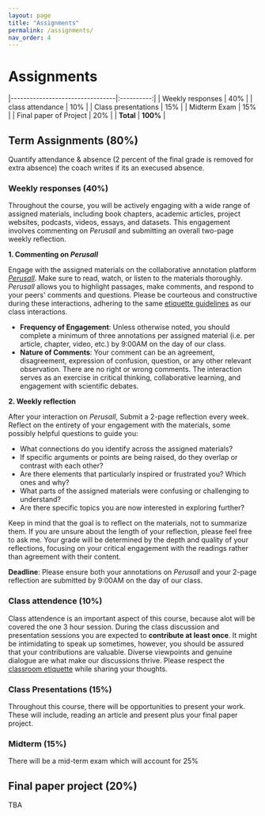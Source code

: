 ```yaml
---
layout: page
title: "Assignments"
permalink: /assignments/
nav_order: 4
---
```


# Assignments

|---------------------------------|:----------:|
| Weekly responses                |     40%    |
| class attendance                |     10%    |
| Class presentations             |     15%    |
| Midterm Exam                    |     15%    |
| Final paper of Project          |     20%    |
| **Total**                       |   **100%** |



## Term Assignments (80%)

Quantify attendance & absence (2 percent of the final grade is removed for extra absence) the coach writes if its an execused absence.


### Weekly responses (40%)

Throughout the course, you will be actively engaging with a wide range of assigned materials, including book chapters, academic articles, project websites, podcasts, videos, essays, and datasets. This engagement involves commenting on _Perusall_ and submitting an overall two-page weekly reflection. 

**1. Commenting on _Perusall_**

Engage with the assigned materials on the collaborative annotation platform [_Perusall_](https://app.perusall.com/). Make sure to read, watch, or listen to the materials thoroughly. _Perusall_ allows you to highlight passages, make comments, and respond to your peers' comments and questions. Please be courteous and constructive during these interactions, adhering to the same [etiquette guidelines](https://whaverals.github.io/IntroDH2024/policies/#class-etiquette) as our class interactions.

- **Frequency of Engagement**: Unless otherwise noted, you should complete a minimum of three annotations per assigned material (i.e. per article, chapter, video, etc.) by 9:00AM on the day of our class.
- **Nature of Comments**: Your comment can be an agreement, disagreement, expression of confusion, question, or any other relevant observation. There are no right or wrong comments. The interaction serves as an exercise in critical thinking, collaborative learning, and engagement with scientific debates.

**2. Weekly reflection**

After your interaction on _Perusall_, Submit a 2-page reflection every week. Reflect on the entirety of your engagement with the materials, some possibly helpful questions to guide you:

- What connections do you identify across the assigned materials?
- If specific arguments or points are being raised, do they overlap or contrast with each other?
- Are there elements that particularly inspired or frustrated you? Which ones and why?
- What parts of the assigned materials were confusing or challenging to understand?
- Are there specific topics you are now interested in exploring further?

Keep in mind that the goal is to reflect on the materials, not to summarize them. If you are unsure about the length of your reflection, please feel free to ask me. Your grade will be determined by the depth and quality of your reflections, focusing on your critical engagement with the readings rather than agreement with their content.

**Deadline**: Please ensure both your annotations on _Perusall_ and your 2-page reflection are submitted by 9:00AM on the day of our class.


### Class attendence (10%)

Class attendence is an important aspect of this course, because alot will be covered the one 3 hour session. During the class discussion and presentation sessions you are expected to **contribute at least once**. It might be intimidating to speak up sometimes, however, you should be assured that your contributions are valuable. Diverse viewpoints and genuine dialogue are what make our discussions thrive. Please respect the [classroom etiquette](https://buzaabah.github.io/FRS159/policies/#class-etiquette) while sharing your thoughts.

### Class Presentations (15%)

Throughout this course, there will be opportunities to present your work. These will include, reading an article and present plus your final paper project.

### Midterm (15%)
There will be a mid-term exam which will account for 25%
## Final paper project (20%)
TBA

